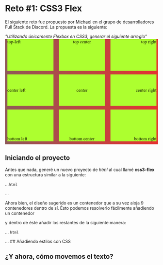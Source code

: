 # Reto #1: CSS3 Flex

El siguiente reto fue propuesto por [Michael](github.com/michael-saeek) en el grupo de
desarrolladores Full Stack de Discord. La propuesta es la siguiente:

*"Utilizando únicamente Flexbox en CSS3, generar el siguiente arreglo"*
![diseño propuesto](diseno.png)

## Iniciando el proyecto

Antes que nada, generé un nuevo proyecto de *html* al cual llamé **css3-flex** con una estructura similar
a la siguiente:

...```html```
<!DOCTYPE html>
<html lang="en">
  <head>
    <meta charset="utf-8">
    <meta name="viewport" content="width=device-width,
    initial-scale=1.0">
    <link rel="stylesheet" href="styles.css">
    <title>Flex Sandbox</title>
  </head>
  
  <body>
  
  </body>
</html>
...

Ahora bien, el diseño sugerido es un contenedor que a su vez aloja 9 contenedores dentro de sí. Ésto
podemos resolverlo fácilmente añadiendo un contenedor **<div>** y dentro de éste añadir los
restantes de la siguiente manera:

... ```html```
<!DOCTYPE html>
<html lang="en">
  <head>
    <meta charset="utf-8">
    <meta name="viewport" content="width=device-width,
    initial-scale=1.0">
    <link rel="stylesheet" href="styles.css">
    <title>Flex Sandbox</title>
  </head>
  
  <body>
    <div>
      </div></div>
    </div>  
  </body>
</html>
...
## Añadiendo estilos con CSS

## ¿Y ahora, cómo movemos el texto?
